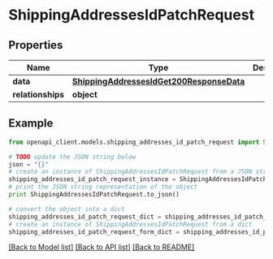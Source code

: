 # ShippingAddressesIdPatchRequest


## Properties
Name | Type | Description | Notes
------------ | ------------- | ------------- | -------------
**data** | [**ShippingAddressesIdGet200ResponseData**](ShippingAddressesIdGet200ResponseData.md) |  | [optional] 
**relationships** | **object** |  | [optional] 

## Example

```python
from openapi_client.models.shipping_addresses_id_patch_request import ShippingAddressesIdPatchRequest

# TODO update the JSON string below
json = "{}"
# create an instance of ShippingAddressesIdPatchRequest from a JSON string
shipping_addresses_id_patch_request_instance = ShippingAddressesIdPatchRequest.from_json(json)
# print the JSON string representation of the object
print ShippingAddressesIdPatchRequest.to_json()

# convert the object into a dict
shipping_addresses_id_patch_request_dict = shipping_addresses_id_patch_request_instance.to_dict()
# create an instance of ShippingAddressesIdPatchRequest from a dict
shipping_addresses_id_patch_request_form_dict = shipping_addresses_id_patch_request.from_dict(shipping_addresses_id_patch_request_dict)
```
[[Back to Model list]](../README.md#documentation-for-models) [[Back to API list]](../README.md#documentation-for-api-endpoints) [[Back to README]](../README.md)


